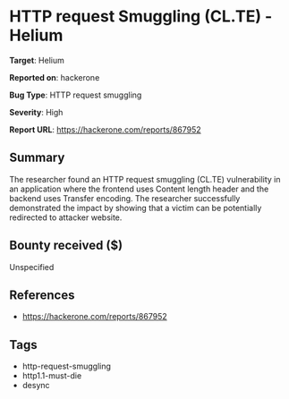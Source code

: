 # HTTP request Smuggling (CL.TE) - Helium

**Target**: Helium

**Reported on**: hackerone

**Bug Type**: HTTP request smuggling

**Severity**: High

**Report URL**: https://hackerone.com/reports/867952

## Summary
The researcher found an HTTP request smuggling (CL.TE) vulnerability in an application where the frontend uses Content length header and the backend uses Transfer encoding.
The researcher successfully demonstrated the impact by showing that a victim can be potentially redirected to attacker website.

## Bounty received ($)
Unspecified

## References
- https://hackerone.com/reports/867952
## Tags
- http-request-smuggling
- http1.1-must-die
- desync
